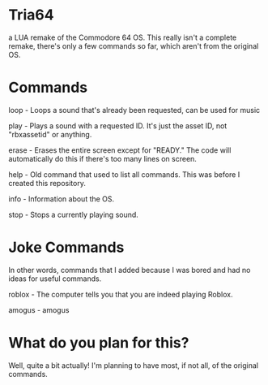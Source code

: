 # Tria64
a LUA remake of the Commodore 64 OS.
This really isn't a complete remake, there's only a few commands so far, which aren't from the original OS. 

# Commands
loop - Loops a sound that's already been requested, can be used for music

play - Plays a sound with a requested ID. It's just the asset ID, not "rbxassetid" or anything.

erase - Erases the entire screen except for "READY." The code will automatically do this if there's too many lines on screen.

help - Old command that used to list all commands. This was before I created this repository.

info - Information about the OS.

stop - Stops a currently playing sound. 

# Joke Commands
In other words, commands that I added because I was bored and had no ideas for useful commands.

roblox - The computer tells you that you are indeed playing Roblox.

amogus - amogus

# What do you plan for this?
Well, quite a bit actually! I'm planning to have most, if not all, of the original commands.
